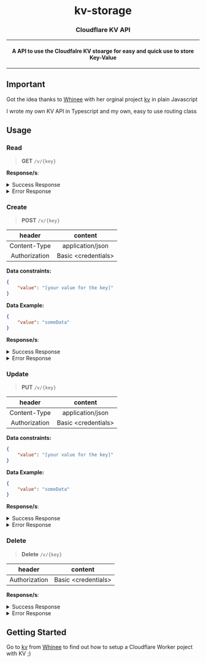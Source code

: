 <h1 align="center" style="font-weight: bold">
    kv-storage
</h1>

<!-- Description. Preferrably 1 sentence long. -->
<h3 align="center" style="font-weight: bold">
    Cloudflare KV API
</h3>

---

<h4 align="center">
A API to use the Cloudfalre KV stoarge for easy and quick use to store Key-Value
</h4>

---

## **Important**

Got the idea thanks to [Whinee](https://github.com/whinee) with her orginal project [kv](https://github.com/whinee/kv) in plain Javascript

I wrote my own KV API in Typescript and my own, easy to use routing class

## **Usage**


### Read

> **GET** `/v/{key}`

**Response/s**:

<details>
	<summary>Success Response</summary>
	<p>
		<p><b>Code: </b><code>200 Ok.</code></p>
	</p>
	<h3>Content</h3>
	<pre><code>{value}</code></pre>
</details>

<details>
	<summary>Error Response</summary>
	<p>
		<p><b>Code: </b><code>404 Not Found.</code></p>
	</p>
	<h3>Content</h3>
	<pre><code></code></pre>
</details>

### Create

> **POST** `/v/{key}`

|  header | content |
| :---: | :---: |
| Content-Type | application/json |
| Authorization | Basic &lt;credentials> |

**Data constraints:**
```json
{
	"value": "[your value for the key]"	
}
```
	
**Data Example:**
```json
{
	"value": "someData"
}
```

**Response/s**:

<details>
	<summary>Success Response</summary>
	<p>
		<p><b>Code: </b><code>200 Ok.</code></p>
	</p>
	<h3>Content</h3>
	<pre><code>Got created: {key}</code></pre>
</details>

<details>
	<summary>Error Response</summary>
	<p>
		<p><b>Code: </b><code>401 Unauthorized.</code></p>
	</p>
	<h3>Content</h3>
	<pre><code>Authorization needed</code></pre>
	<p>
		<p><b>Code: </b><code>409 Conflict.</code></p>
	</p>
	<h3>Content</h3>
	<pre><code>{key} already exists</code></pre>
</details>

### Update

> **PUT** `/v/{key}`

|  header | content |
| :---: | :---: |
| Content-Type | application/json |
| Authorization | Basic &lt;credentials> |

**Data constraints:**
```json
{
	"value": "[your value for the key]"	
}
```
	
**Data Example:**
```json
{
	"value": "someData"
}
```

**Response/s**:

<details>
	<summary>Success Response</summary>
	<p>
		<p><b>Code: </b><code>200 Ok.</code></p>
	</p>
	<h3>Content</h3>
	<pre><code>Got updated: {key}</code></pre>
</details>

<details>
	<summary>Error Response</summary>
	<p>
		<p><b>Code: </b><code>401 Unauthorized.</code></p>
	</p>
	<h3>Content</h3>
	<pre><code>Authorization needed</code></pre>
	<p>
		<p><b>Code: </b><code>404 Not Found.</code></p>
	</p>
	<h3>Content</h3>
	<pre><code>{key} does not exist</code></pre>
</details>

### Delete

> **Delete** `/v/{key}`

|  header | content |
| :---: | :---: |
| Authorization | Basic &lt;credentials> |

**Response/s**:

<details>
	<summary>Success Response</summary>
	<p>
		<p><b>Code: </b><code>200 Ok.</code></p>
	</p>
	<h3>Content</h3>
	<pre><code>Got deleted: {key}</code></pre>
</details>

<details>
	<summary>Error Response</summary>
	<p>
		<p><b>Code: </b><code>401 Unauthorized.</code></p>
	</p>
	<h3>Content</h3>
	<pre><code>Authorization needed</code></pre>
	<p>
		<p><b>Code: </b><code>404 Not Found.</code></p>
	</p>
	<h3>Content</h3>
	<pre><code>{key} does not exist</code></pre>
</details>

## **Getting Started**

Go to [kv](https://github.com/whinee/kv) from [Whinee](https://github.com/whinee) to find out how to setup a Cloudflare Worker poject with KV ;)
